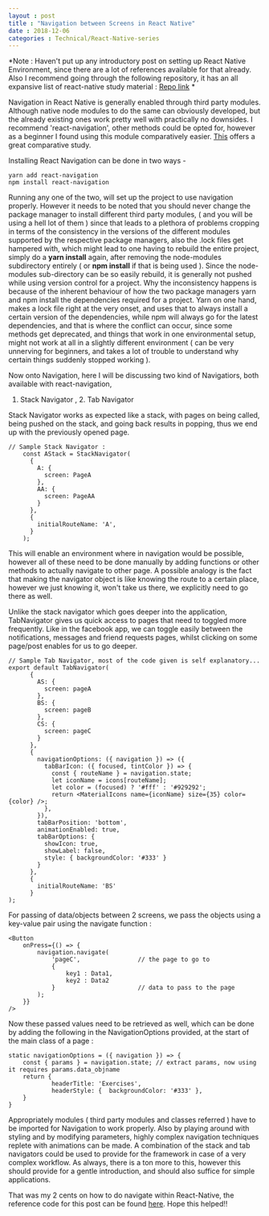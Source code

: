 ```yaml
---
layout : post
title : "Navigation between Screens in React Native"
date : 2018-12-06
categories : Technical/React-Native-series 
---
```


*Note : Haven't put up any introductory post on setting up React Native Environment, since there are a lot of 
references available for that already. Also I recommend going through the following repository, it has an all
expansive list of react-native study material : [Repo link](https://github.com/jondot/awesome-react-native) *

Navigation in React Native is generally enabled through third party modules. Although native node modules to do 
the same can obviously developed, but the already existing ones work pretty well with practically no downsides. 
I recommend 'react-navigation', other methods could be opted for, however as a beginner I found using this 
module comparatively easier. 
[This](https://medium.com/the-react-native-log/thousand-ways-to-navigate-in-react-native-f7a1e311a0e8) offers a great comparative study. 

Installing React Navigation can be done in two ways -

	yarn add react-navigation 
	npm install react-navigation

Running any one of the two, will set up the project to use navigation properly. However it needs to be noted 
that you should never change the package manager to install different third party modules, ( and you will be 
using a hell lot of them ) since that leads to a plethora of problems cropping in terms of the consistency 
in the versions of the different modules supported by the respective package managers, also the .lock files get 
hampered with, which might lead to one having to rebuild the entire project, simply do a **yarn install** again, 
after removing the node-modules subdirectory entirely ( or **npm install** if that is being used ). Since the node-modules 
sub-directory can be so easily rebuild, it is generally not pushed while using version control for a project. 
Why the inconsistency happens is because of the inherent behaviour of how the two package managers yarn and npm 
install the dependencies required for a project. 
Yarn on one hand, makes a lock file right at the very onset, and uses that to always install a certain version 
of the dependencies, while npm will always go for the latest dependencies, and that is where the conflict can 
occur, since some methods get deprecated, and things that work in one environmental setup, might not work at all 
in a slightly different environment ( can be very unnerving for beginners, and takes a lot of trouble to understand why certain things suddenly stopped working ).

Now onto Navigation, here I will be discussing two kind of Navigatiors, both available with react-navigation, 
1. Stack Navigator , 2. Tab Navigator

Stack Navigator works as expected like a stack, with pages on being called, being pushed on the stack, and going back results 
in popping, thus we end up with the previously opened page. 

	// Sample Stack Navigator : 
		const AStack = StackNavigator(
		  {
		    A: {
		      screen: PageA
		    },
		    AA: {
		      screen: PageAA
		    }
		  },
		  {
		    initialRouteName: 'A',
		  }
		);

This will enable an environment where in navigation would be possible, however all of these need to be done manually by 
adding functions or other methods to actually navigate to other page. A possible analogy is the fact that making the 
navigator object is like knowing the route to a certain place, however we just knowing it, won't take us there, we explicitly 
need to go there as well. 

Unlike the stack navigator which goes deeper into the application, TabNavigator gives us quick 
access to pages that need to toggled more frequently. Like in the facebook app, we can toggle easily between the 
notifications, messages and friend requests pages, whilst clicking on some page/post enables for us to go deeper. 
	
	// Sample Tab Navigator, most of the code given is self explanatory... 
	export default TabNavigator(
		  {
		    AS: {
		      screen: pageA
		    },
		    BS: {
		      screen: pageB
		    },
		    CS: {
		      screen: pageC 
		    }
		  },
		  {
		    navigationOptions: ({ navigation }) => ({
		      tabBarIcon: ({ focused, tintColor }) => {
		        const { routeName } = navigation.state; 
		        let iconName = icons[routeName];
		        let color = (focused) ? '#fff' : '#929292';
		        return <MaterialIcons name={iconName} size={35} color={color} />;
		      },
		    }),
		    tabBarPosition: 'bottom',
		    animationEnabled: true,
		    tabBarOptions: {
		      showIcon: true,
		      showLabel: false,
		      style: { backgroundColor: '#333' }
		    }
		  },
		  {
		    initialRouteName: 'BS'
		  }
	);



For passing of data/objects between 2 screens, we pass the objects using a key-value pair using the navigate function : 

	<Button 
		onPress={() => { 
			navigation.navigate(
				'pageC',				// the page to go to 
				{ 
					key1 : Data1,
					key2 : Data2
				}						// data to pass to the page 
			);
      	}} 
    />

Now these passed values need to be retrieved as well, which can be done by adding the following in the NavigationOptions provided, at the start of the main class of a page : 

	static navigationOptions = ({ navigation }) => {
    	const { params } = navigation.state; // extract params, now using it requires params.data_objname   
      	return {
	        	headerTitle: 'Exercises',
	        	headerStyle: {	backgroundColor: '#333' }, 
      	}
    }

Appropriately modules ( third party modules and classes referred ) have to be imported for Navigation to work 
properly. Also by playing around with styling and by modifying parameters, highly complex navigation techniques replete with
animations can be made. A combination of the stack and tab navigators could be used to provide for the framework in case of a 
very complex workflow. As always, there is a ton more to this, however this should provide for a gentle introduction, and should also suffice for simple applications. 


That was my 2 cents on how to do navigate within React-Native, the reference code for this post can be found [here](https://github.com/yashYRS/Learning_ReactNative/tree/master/NavigationDemo). Hope this helped!!
